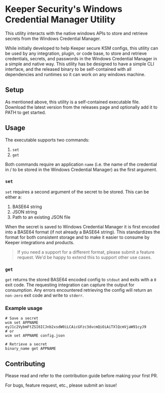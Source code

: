 # Keeper Security's Windows Credential Manager Utility

This utility interacts with the native windows APIs to store and retrieve secrets from the Windows Credential Manager.

While initially developed to help Keeper secure KSM configs, this utility can be used by any integration, plugin, or code base, to store and retrieve credentials, secrets, and passwords in the Windows Credential Manager in a simple and native way. This utility has be designed to have a simple CLI interface, and the released binary to be self-contained with all dependencies and runtimes so it can work on any windows machine.

## Setup 

As mentioned above, this utility is a self-contained executable file. Download the latest version from the releases page and optionally add it to PATH to get started.

## Usage

The executable supports two commands:

1. `set`
2. `get`

Both commands require an application `name` (i.e. the name of the credential in / to be stored in the Windows Credential Manager) as the first argument.

### `set`

`set` requires a second argument of the secret to be stored. This can be either a:

1. BASE64 string
2. JSON string
3. Path to an existing JSON file

When the secret is saved to Windows Credential Manager it is first encoded into a BASE64 format (if not already a BASE64 string). This standardizes the format for both consistent storage and to make it easier to consume by Keeper integrations and products. 

> If you need a support for a different format, please submit a feature request. We'd be happy to extend this to support other use cases.

### `get`

`get` returns the stored BASE64 encoded config to `stdout` and exits with a `0` exit code. The requesting integration can capture the output for consumption. Any errors encountered retrieving the config will return an `non-zero` exit code and write to `stderr`.

### Example usage

```shell
# Save a secret
wcm set APPNAME eyJ1c2VybmFtZSI6ICJnb2xsdW0iLCAicGFzc3dvcmQiOiAiTXlQcmVjaW91cyJ9
# or
wcm set APPNAME config.json

# Retrieve a secret
binary_name get APPNAME
```

## Contributing

Please read and refer to the contribution guide before making your first PR.

For bugs, feature request, etc., please submit an issue!

